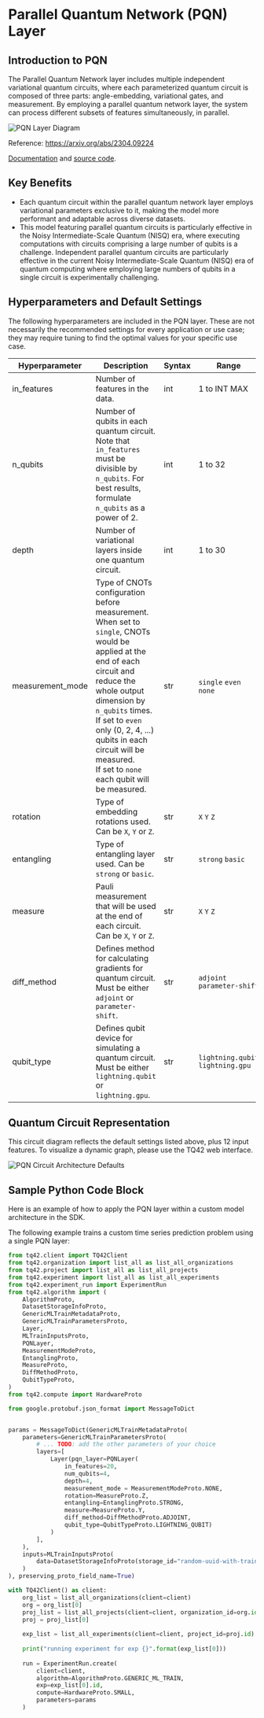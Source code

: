 # Parallel Quantum Network (PQN) Layer
## Introduction to PQN
The Parallel Quantum Network layer includes multiple independent variational quantum circuits, where each parameterized quantum circuit is composed of three parts: angle-embedding, variational gates, and measurement. By employing a parallel quantum network layer, the system can process different subsets of features simultaneously, in parallel.

![PQN Layer Diagram](../images/PQN_Layer_Diagram.png)

Reference: https://arxiv.org/abs/2304.09224

[Documentation](https://refactored-train-y27rprg.pages.github.io/autoapi/tqml/tqnet/layers/index.html#tqml.tqnet.layers.PQN) and [source code](https://refactored-train-y27rprg.pages.github.io/_modules/tqml/tqnet/layers.html#PQN).

## Key Benefits
- Each quantum circuit within the parallel quantum network layer employs variational parameters exclusive to it, making the model more performant and adaptable across diverse datasets.
- This model featuring parallel quantum circuits is particularly effective in the Noisy Intermediate-Scale Quantum (NISQ) era, where executing computations with circuits comprising a large number of qubits is a challenge. Independent parallel quantum circuits are particularly effective in the current Noisy Intermediate-Scale Quantum (NISQ) era of quantum computing where employing large numbers of qubits in a single circuit is experimentally challenging.

## Hyperparameters and Default Settings
The following hyperparameters are included in the PQN layer. These are not necessarily the recommended settings for every application or use case; they may require tuning to find the optimal values for your specific use case.

| Hyperparameter   | Description                                                                                                                                                                                                                                                                                                                   | Syntax | Range                             | Default           |
|------------------|-------------------------------------------------------------------------------------------------------------------------------------------------------------------------------------------------------------------------------------------------------------------------------------------------------------------------------|--------|-----------------------------------|-------------------|
| in_features      | Number of features in the data.                                                                                                                                                                                                                                                                                               | int    | 1 to INT MAX                      |                   |
| n_qubits         | Number of qubits in each quantum circuit. <br/>Note that `in_features` must be divisible by `n_qubits`. For best results, formulate `n_qubits` as a power of 2.                                                                                                                                                               | int    | 1 to 32                           | 4                 |
| depth            | Number of variational layers inside one quantum circuit.                                                                                                                                                                                                                                                                      | int    | 1 to 30                           | 4                 |
| measurement_mode | Type of CNOTs configuration before measurement. <br/>When set to `single`, CNOTs would be applied at the end of each circuit and reduce the whole output dimension by `n_qubits` times. <br/>If set to `even` only (0, 2, 4, ...) qubits in each circuit will be measured. <br/>If set to `none` each qubit will be measured. | str    | `single` `even` `none`            | `none`            |
| rotation         | Type of embedding rotations used. Can be `X`, `Y` or `Z`.                                                                                                                                                                                                                                                                     | str    | `X` `Y` `Z`                       | `Z`               |
| entangling       | Type of entangling layer used. Can be `strong` or `basic`.                                                                                                                                                                                                                                                                    | str    | `strong` `basic`                  | `strong`          |
| measure          | Pauli measurement that will be used at the end of each circuit. Can be `X`, `Y` or `Z`.                                                                                                                                                                                                                                       | str    | `X` `Y` `Z`                       | `Y`               |
| diff_method      | Defines method for calculating gradients for quantum circuit. Must be either `adjoint` or `parameter-shift`.                                                                                                                                                                                                                  | str    | `adjoint` `parameter-shift`       | `adjoint`         |
| qubit_type       | Defines qubit device for simulating a quantum circuit. Must be either `lightning.qubit` or `lightning.gpu`.                                                                                                                                                                                                                   | str    | `lightning.qubit` `lightning.gpu` | `lightning.qubit` |


## Quantum Circuit Representation
This circuit diagram reflects the default settings listed above, plus 12 input features. To visualize a dynamic graph, please use the TQ42 web interface.

![PQN Circuit Architecture Defaults](../images/PQN_Circuit_Architecture_defaults.png)

## Sample Python Code Block
Here is an example of how to apply the PQN layer within a custom model architecture in the SDK.

The following example trains a custom time series prediction problem using a single PQN layer:

```python
from tq42.client import TQ42Client
from tq42.organization import list_all as list_all_organizations
from tq42.project import list_all as list_all_projects
from tq42.experiment import list_all as list_all_experiments
from tq42.experiment_run import ExperimentRun
from tq42.algorithm import (
    AlgorithmProto,
    DatasetStorageInfoProto,
    GenericMLTrainMetadataProto,
    GenericMLTrainParametersProto,
    Layer,
    MLTrainInputsProto,
    PQNLayer,
    MeasurementModeProto,
    EntanglingProto,
    MeasureProto,
    DiffMethodProto,
    QubitTypeProto,
) 
from tq42.compute import HardwareProto

from google.protobuf.json_format import MessageToDict


params = MessageToDict(GenericMLTrainMetadataProto(
    parameters=GenericMLTrainParametersProto(
        # ... TODO: add the other parameters of your choice
        layers=[
            Layer(pqn_layer=PQNLayer(
                in_features=20, 
                num_qubits=4,
                depth=4,
                measurement_mode = MeasurementModeProto.NONE,
                rotation=MeasureProto.Z,
                entangling=EntanglingProto.STRONG,
                measure=MeasureProto.Y,
                diff_method=DiffMethodProto.ADJOINT,
                qubit_type=QubitTypeProto.LIGHTNING_QUBIT)
            )
        ],
    ),
    inputs=MLTrainInputsProto(
        data=DatasetStorageInfoProto(storage_id="random-uuid-with-training-data-inside")
    )
), preserving_proto_field_name=True)

with TQ42Client() as client:
    org_list = list_all_organizations(client=client)
    org = org_list[0]
    proj_list = list_all_projects(client=client, organization_id=org.id)
    proj = proj_list[0]
    
    exp_list = list_all_experiments(client=client, project_id=proj.id)
    
    print("running experiment for exp {}".format(exp_list[0]))
    
    run = ExperimentRun.create(
        client=client,
        algorithm=AlgorithmProto.GENERIC_ML_TRAIN,
        exp=exp_list[0].id,
        compute=HardwareProto.SMALL,
        parameters=params
    )
```